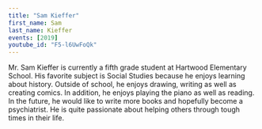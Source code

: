 ```yaml
---
title: "Sam Kieffer"
first_name: Sam
last_name: Kieffer
events: [2019]
youtube_id: "F5-l6UwFoQk"
---
```


Mr. Sam Kieffer is currently a fifth grade student at Hartwood Elementary School. His favorite subject is Social Studies because he enjoys learning about history. Outside of school, he enjoys drawing, writing as well as creating comics. In addition, he enjoys playing the piano as well as reading. In the future, he would like to write more books and hopefully become a psychiatrist. He is quite passionate about helping others through tough times in their life.
